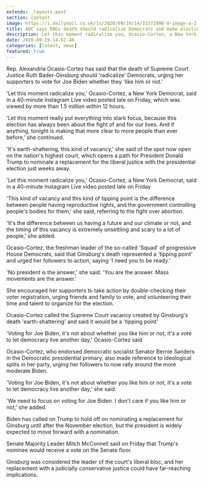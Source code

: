 ```yaml
---
extends: _layouts.post
section: content
image: https://i.dailymail.co.uk/1s/2020/09/19/14/33372808-0-image-a-2_1600522327320.jpg 
title: AOC says RBGs death should radicalize Democrats and make electing Joe Biden the focus 
description: Let this moment radicalize you, Ocasio-Cortez, a New York Democrat, said in a 40-minute Instagram Live video posted late on Friday, which was viewed by more than 1.5 million within 12 hours. 
date: 2020-09-19-14-52-48 
categories: [latest, news] 
featured: true 
--- 
```

Rep. Alexandria Ocasio-Cortez has said that the death of Supreme Court Justice Ruth Bader-Ginsburg should 'radicalize' Democrats, urging her supporters to vote for Joe Biden whether they 'like him or not.'

'Let this moment radicalize you,' Ocasio-Cortez, a New York Democrat, said in a 40-minute Instagram Live video posted late on Friday, which was viewed by more than 1.5 million within 12 hours. 

'Let this moment really put everything into stark focus, because this election has always been about the fight of and for our lives. And if anything, tonight is making that more clear to more people than ever before,' she continued.

'It's earth-shattering, this kind of vacancy,' she said of the spot now open on the nation's highest court, which opens a path for President Donald Trump to nominate a replacement for the liberal justice with the presidential election just weeks away.

'Let this moment radicalize you,' Ocasio-Cortez, a New York Democrat, said in a 40-minute Instagram Live video posted late on Friday

'This kind of vacancy and this kind of tipping point is the difference between people having reproductive rights, and the government controlling people's bodies for them,' she said, referring to the fight over abortion. 

'It's the difference between us having a future and our climate or not, and the timing of this vacancy is extremely unsettling and scary to a lot of people,' she added. 

Ocasio-Cortez, the freshman leader of the so-called 'Squad' of progressive House Democrats, said that Ginsburg's death represented a 'tipping point' and urged her followers to action, saying 'I need you to be ready.'

'No president is the answer,' she said. 'You are the answer. Mass movements are the answer.' 

She encouraged her supporters to take action by double-checking their voter registration, urging friends and family to vote, and volunteering their time and talent to organize for the election.

Ocasio-Cortez called the Supreme Court vacancy created by Ginsburg's death 'earth-shattering' and said it would be a 'tipping point'

'Voting for Joe Biden, it's not about whether you like him or not, it's a vote to let democracy live another day,' Ocasio-Cortez said

Ocasio-Cortez, who endorsed democratic socialist Senator Bernie Sanders in the Democratic presidential primary, also made reference to ideological splits in her party, urging her followers to now rally around the more moderate Biden. 

'Voting for Joe Biden, it's not about whether you like him or not, it's a vote to let democracy live another day,' she said. 

'We need to focus on voting for Joe Biden. I don't care if you like him or not,' she added. 

Biden has called on Trump to hold off on nominating a replacement for Ginsburg until after the November election, but the president is widely expected to move forward with a nomination.

Senate Majority Leader Mitch McConnell said on Friday that Trump's nominee would receive a vote on the Senate floor.

Ginsburg was considered the leader of the court's liberal bloc, and her replacement with a judicially conservative justice could have far-reaching implications. 

